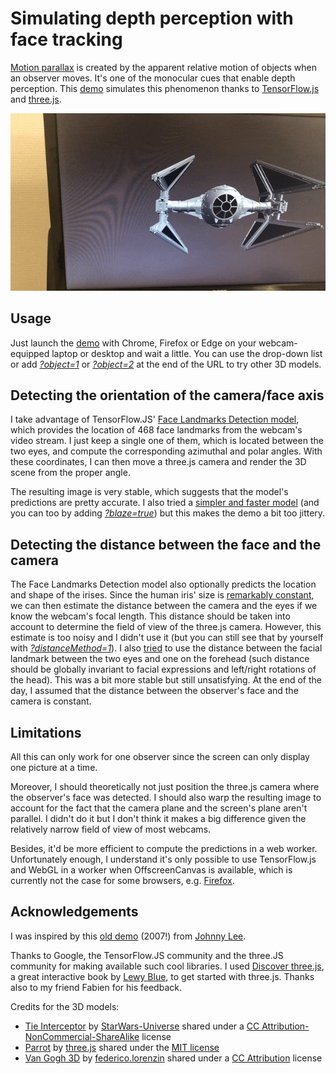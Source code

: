 # Simulating depth perception with face tracking

[Motion parallax](https://en.wikipedia.org/wiki/Depth_perception#Monocular_cues) is created by the apparent relative motion of objects when an observer moves. It's one of the monocular cues that enable depth perception. This [demo](https://vivien000.github.io/trompeloeil/) simulates this phenomenon thanks to [TensorFlow.js](https://www.tensorflow.org/js/models) and [three.js](https://threejs.org/).

![Screenshot](screenshot.gif "Screenshot")

## Usage

Just launch the [demo](https://vivien000.github.io/trompeloeil/) with Chrome, Firefox or Edge on your webcam-equipped laptop or desktop and wait a little. You can use the drop-down list or add *[?object=1](https://vivien000.github.io/trompeloeil/?object=1)* or *[?object=2](https://vivien000.github.io/trompeloeil/?object=2)* at the end of the URL to try other 3D models.

## Detecting the orientation of the camera/face axis

I take advantage of TensorFlow.JS' [Face Landmarks Detection model](https://github.com/tensorflow/tfjs-models/tree/master/face-landmarks-detection), which provides the location of 468 face landmarks from the webcam's video stream. I just keep a single one of them, which is located between the two eyes, and compute the corresponding azimuthal and polar angles. With these coordinates, I can then move a three.js camera and render the 3D scene from the proper angle.

The resulting image is very stable, which suggests that the model's predictions are pretty accurate. I also tried a [simpler and faster model](https://github.com/tensorflow/tfjs-models/tree/master/blazeface) (and you can too by adding *[?blaze=true](https://vivien000.github.io/trompeloeil/?blaze=true)*) but this makes the demo a bit too jittery.

## Detecting the distance between the face and the camera

The Face Landmarks Detection model also optionally predicts the location and shape of the irises. Since the human iris' size is [remarkably constant](https://google.github.io/mediapipe/solutions/iris#depth-from-iris), we can then estimate the distance between the camera and the eyes if we know the webcam's focal length. This distance should be taken into account to determine the field of view of the three.js camera. However, this estimate is too noisy and I didn't use it (but you can still see that by yourself with *[?distanceMethod=1](https://vivien000.github.io/trompeloeil/?distanceMethod=1)*). I also [tried](https://vivien000.github.io/trompeloeil/?distanceMethod=2) to use the distance between the facial landmark between the two eyes and one on the forehead (such distance should be globally invariant to facial expressions and left/right rotations of the head). This was a bit more stable but still unsatisfying. At the end of the day, I assumed that the distance between the observer's face and the camera is constant.

## Limitations

All this can only work for one observer since the screen can only display one picture at a time.

Moreover, I should theoretically not just position the three.js camera where the observer's face was detected. I should also warp the resulting image to account for the fact that the camera plane and the screen's plane aren't parallel. I didn't do it but I don't think it makes a big difference given the relatively narrow field of view of most webcams.

Besides, it'd be more efficient to compute the predictions in a web worker. Unfortunately enough, I understand it's only possible to use TensorFlow.js and WebGL in a worker when OffscreenCanvas is available, which is currently not the case for some browsers, e.g. [Firefox](https://caniuse.com/offscreencanvas).

## Acknowledgements

I was inspired by this [old demo](https://youtu.be/Jd3-eiid-Uw) (2007!) from [Johnny Lee](https://twitter.com/johnnychunglee).

Thanks to Google, the TensorFlow.JS community and the three.JS community for making available such cool libraries. I used [Discover three.js](https://discoverthreejs.com/), a great interactive book by [Lewy Blue](https://twitter.com/lewy_blue), to get started with three.js. Thanks also to my friend Fabien for his feedback.

Credits for the 3D models:
- [Tie Interceptor](https://skfb.ly/6oZzr) by [StarWars-Universe](https://sketchfab.com/SWU) shared under a [CC Attribution-NonCommercial-ShareAlike](http://creativecommons.org/licenses/by-nc-sa/4.0/) license
- [Parrot](https://github.com/mrdoob/three.js/tree/dev/examples/models/gltf) by [three.js](https://threejs.org/) shared under the [MIT license](https://github.com/mrdoob/three.js/blob/dev/LICENSE)
- [Van Gogh 3D](https://sketchfab.com/3d-models/van-gogh-3d-be055097ec1942269450952a3983098d) by [federico.lorenzin](https://sketchfab.com/federico.lorenzin) shared under a [CC Attribution](https://creativecommons.org/licenses/by/4.0/) license
